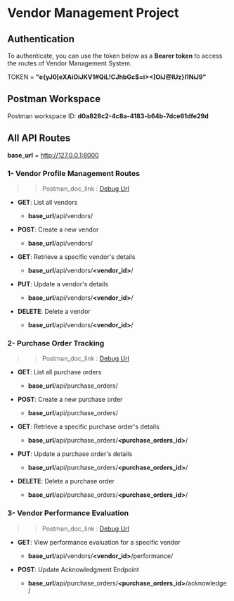 # Vendor Management Project

## Authentication
To authenticate, you can use the token below as a **Bearer token** to access the routes of Vendor Management System.

TOKEN = **"e{yJ0[eXAiOiJKV1#QiL!CJhbGc$=i><]OiJ@IUz}I1NiJ9"**

## Postman Workspace
Postman workspace ID: **d0a828c2-4c8a-4183-b64b-7dce61dfe29d**

## All API Routes
**base_url** = http://127.0.0.1:8000

### 1- Vendor Profile Management Routes

>> Postman_doc_link : [Debug Url](https://documenter.getpostman.com/view/17525478/2sA3JGeiPT)

- **GET**: List all vendors
    - **base_url**/api/vendors/

- **POST**: Create a new vendor
    - **base_url**/api/vendors/

- **GET**: Retrieve a specific vendor's details
    - **base_url**/api/vendors/**<vendor_id>**/

- **PUT**: Update a vendor's details
    - **base_url**/api/vendors/**<vendor_id>**/

- **DELETE**: Delete a vendor
    - **base_url**/api/vendors/**<vendor_id>**/


### 2- Purchase Order Tracking
>> Postman_doc_link : [Debug Url](https://documenter.getpostman.com/view/17525478/2sA3JGeiPW)

- **GET**: List all purchase orders
    - **base_url**/api/purchase_orders/

- **POST**: Create a new purchase order
    - **base_url**/api/purchase_orders/

- **GET**: Retrieve a specific purchase order's details
    - **base_url**/api/purchase_orders/**<purchase_orders_id>**/

- **PUT**: Update a purchase order's details
    - **base_url**/api/purchase_orders/**<purchase_orders_id>**/

- **DELETE**: Delete a purchase order
    - **base_url**/api/purchase_orders/**<purchase_orders_id>**/


### 3- Vendor Performance Evaluation
>> Postman_doc_link : [Debug Url](https://documenter.getpostman.com/view/17525478/2sA3JGeiPX)

- **GET**: View performance evaluation for a specific vendor
    - **base_url**/api/vendors/**<vendor_id>**/performance/

- **POST**: Update Acknowledgment Endpoint
    - **base_url**/api/purchase_orders/**<purchase_orders_id>**/acknowledge/
